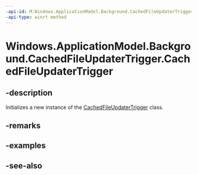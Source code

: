 ```yaml
---
-api-id: M:Windows.ApplicationModel.Background.CachedFileUpdaterTrigger.#ctor
-api-type: winrt method
---
```


<!-- Method syntax
public CachedFileUpdaterTrigger()
-->

# Windows.ApplicationModel.Background.CachedFileUpdaterTrigger.CachedFileUpdaterTrigger

## -description
Initializes a new instance of the [CachedFileUpdaterTrigger](cachedfileupdatertrigger.md) class.

## -remarks

## -examples

## -see-also

